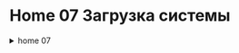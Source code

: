# Home 07 Загрузка системы

<details>
  <summary>home 07</summary>

### Загрузка системы

<details>
  <summary>Попасть в систему без пароля</summary>
Выполняется на VirtualBox, Ubuntu 22.04

Вариант 1.

Для входа в загрузчик в данном случае требуется во время загшрузки ВМ зажать shift, в появившемся меню жмем e, попадаем в конфиг.
Находим строку, начинающуюся на linux. В конце строки, видим 2 параметра, отвечающих за загрузку, quiet splash - вывод минимальной информмации и показ заставки, удалим их, вместо них прописываем verbose init=/bin/bash, жмем ctrl+X для загрузки текущей конфигурации.

загружаемся, попадаем в оболочку. При данной загрузке файловая система монтируется только для чтения, перемонтируем корневой раздел, чтобы иметь возможность сброса пароля
```mount - remount,rw /```
устанавливаем новый пароль
```passwd root```
Набираем exit ииииииииии.... получаем зависшую консоль с ошибкой kernel panic. Причина - убунту не прогружает в оболочку по умолчанию ничего, из советов в интернетах предлагают вручную монтировать /proc и т.п. Немного порывшись приходим к следующему:

Ребуетаем тачку, идем в grub, и в той же строке удаляем все что после ro, ro  меняем на rw, после него пишем init=/bin/bash, жмакаем ctrl+x
попадаем в оболочку, диск уже подключен на запись - для некоторых операционок сразу на запись указывать загрузку ядра запрещено
набираем passwd, указываем пароль, для выхода пишем 
```exec /sbin/init```
выполняется загрузка 
проверяем - запускаем терминал, входим под рутом 
```su - root```
вводим новый пароль

Вариант 2. - рекомендуемый вариант в интрнетах работает только в том случае, если пароль рута не был установлен до этого. 
Заходим в grub, проходим в расширенные опции, выбираем recovery mode, выбираем сброс пароля рута, грузимся, маунтим диск на редактирование, меняем пароль. Если был ранее установлен пароль рута, то он будет запрошен при попытке запустить оболочку.
</details>


<details>
  <summary>Переименование VG в LVM</summary>
смотрим текущее состояние
```
root@home03:~# vgs
  VG       #PV #LV #SN Attr   VSize  VFree 
  vgubuntu   1   2   0 wz--n- 19,49g 32,00m
```


переименовываем 
```
root@home03:~# vgrename vgubuntu vgtest
  Volume group "vgubuntu" successfully renamed to "vgtest"
```

правим /etc/fstab, /etc/default/grub, /boot/grub/grub.cfg - заменяем старое имя на новое где встречаем
на моей бубунте /boot/grub2/grub.cfg нет, правим /boot/grub/grub.cfg

выполняем 
```mkinitrd -f -v /boot/initramfs-$(uname -r).img $(uname -r)```
получаем ошибку, что он не установлен, ставим и выполняем еще раз

```apt install dracut-core -y```

```mkinitrd -f -v /boot/initramfs-$(uname -r).img $(uname -r)```

```
dracut: drwxr-xr-x   2 root     root            0 Dec  1 22:24 var/tmp
dracut: ========================================================================
dracut: *** Creating initramfs image file '/boot/initramfs-6.2.0-36-generic.img' done ***

```

перезагружаемся, проверяем

```
root@home03:~# vgs
  VG     #PV #LV #SN Attr   VSize  VFree 
  vgtest   1   2   0 wz--n- 19,49g 32,00m
```

</details>


<details>
  <summary>Добавить модуль в initrd</summary>
создаем каталог mkdir /usr/lib/dracut/modules.d/01test  
добавляем скрипты module-setup.sh, test.sh  
собираем   

```
dracut -f -v
```

удаляем из /boot/grub/grub.cfg  
rghb и quiet  
у меня только quiet, rghb нет  
ребут  
![Screenshot](Screenshot.png)
</details>
</details>